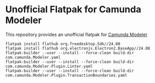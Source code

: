 # Unofficial Flatpak for Camunda Modeler
This repository provides an unofficial flatpak for [Camunda Modeler](https://github.com/camunda/camunda-modeler)
```
flatpak install flathub org.freedesktop.Sdk//24.08
flatpak install flathub org.electronjs.Electron2.BaseApp//24.08
flatpak-builder --user --install --force-clean build-dir com.camunda.Modeler.yaml
flatpak-builder --user --install --force-clean build-dir com.camunda.Modeler.Plugin.Linter.yaml
flatpak-builder --user --install --force-clean build-dir com.camunda.Modeler.Plugin.TransactionBoundaries.yaml
```
